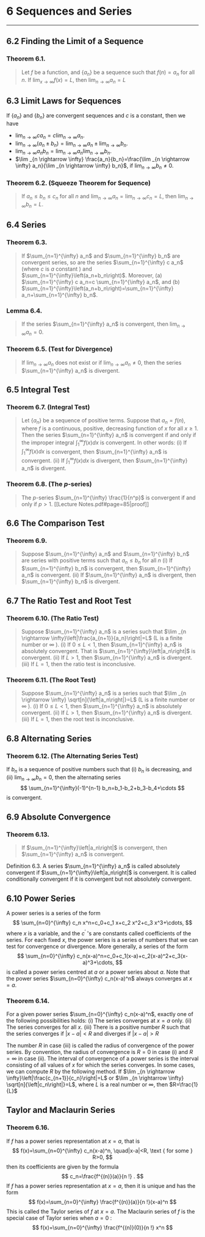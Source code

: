 # 6 Sequences and Series
---

## 6.2 Finding the Limit of a Sequence

### Theorem 6.1. 

>Let $f$ be a function, and $\left\{a_n\right\}$ be a sequence such that $f(n)=a_n$ for all $n$. If $\lim _{x \rightarrow \infty} f(x)=L$, then $\lim _{n \rightarrow \infty} a_n=L$

## 6.3 Limit Laws for Sequences

If $\left\{a_n\right\}$ and $\left\{b_n\right\}$ are convergent sequences and $c$ is a constant, then we have

- $\lim _{n \rightarrow \infty} c a_n=c \lim _{n \rightarrow \infty} a_n$.
- $\lim _{n \rightarrow \infty}\left(a_n \pm b_n\right)=\lim _{n \rightarrow \infty} a_n \pm \lim _{n \rightarrow \infty} b_n$.
- $\lim _{n \rightarrow \infty} a_n b_n=\lim _{n \rightarrow \infty} a_n \lim _{n \rightarrow \infty} b_n$.
- $\lim _{n \rightarrow \infty} \frac{a_n}{b_n}=\frac{\lim _{n \rightarrow \infty} a_n}{\lim _{n \rightarrow \infty} b_n}$, if $\lim _{n \rightarrow \infty} b_n \neq 0$.

### Theorem 6.2. (Squeeze Theorem for Sequence)

> If $a_n \leq b_n \leq c_n$ for all $n$ and $\lim _{n \rightarrow \infty} a_n=\lim _{n \rightarrow \infty} c_n=L$, then $\lim _{n \rightarrow \infty} b_n=L$.

## 6.4 Series

### Theorem 6.3.

> If $\sum_{n=1}^{\infty} a_n$ and $\sum_{n=1}^{\infty} b_n$ are convergent series, so are the series $\sum_{n=1}^{\infty} c a_n$ (where $c$ is $a$ constant $)$ and $\sum_{n=1}^{\infty}\left(a_n+b_n\right)$. Moreover,
> (a) $\sum_{n=1}^{\infty} c a_n=c \sum_{n=1}^{\infty} a_n$, and
> (b) $\sum_{n=1}^{\infty}\left(a_n+b_n\right)=\sum_{n=1}^{\infty} a_n+\sum_{n=1}^{\infty} b_n$.

### Lemma 6.4. 

> If the series $\sum_{n=1}^{\infty} a_n$ is convergent, then $\lim _{n \rightarrow \infty} a_n=0$.

### Theorem 6.5. (Test for Divergence) 

> If $\lim _{n \rightarrow \infty} a_n$ does not exist or if $\lim _{n \rightarrow \infty} a_n \neq 0$, then the series $\sum_{n=1}^{\infty} a_n$ is divergent.

## 6.5 Integral Test

### Theorem 6.7. (Integral Test) 

> Let $\left\{a_n\right\}$ be a sequence of positive terms. Suppose that $a_n=f(n)$, where $f$ is a continuous, positive, decreasing function of $x$ for all $x \geq 1$. Then the series $\sum_{n=1}^{\infty} a_n$ is convergent if and only if the improper integral $\int_1^{\infty} f(x) d x$ is convergent. In other words:
> (i) If $\int_1^{\infty} f(x) d x$ is convergent, then $\sum_{n=1}^{\infty} a_n$ is convergent.
> (ii) If $\int_1^{\infty} f(x) d x$ is divergent, then $\sum_{n=1}^{\infty} a_n$ is divergent.

### Theorem 6.8. (The $p$-series)

> The $p$-series $\sum_{n=1}^{\infty} \frac{1}{n^p}$ is convergent if and only if $p>1$. [[Lecture Notes.pdf#page=85|proof]]

## 6.6 The Comparison Test

### Theorem 6.9. 

> Suppose $\sum_{n=1}^{\infty} a_n$ and $\sum_{n=1}^{\infty} b_n$ are series with positive terms such that $a_n \leq b_n$ for all $n$
> (i) If $\sum_{n=1}^{\infty} b_n$ is convergent, then $\sum_{n=1}^{\infty} a_n$ is convergent.
> (ii) If $\sum_{n=1}^{\infty} a_n$ is divergent, then $\sum_{n=1}^{\infty} b_n$ is divergent.


## 6.7 The Ratio Test and Root Test

### Theorem 6.10. (The Ratio Test)

> Suppose $\sum_{n=1}^{\infty} a_n$ is a series such that $\lim _{n \rightarrow \infty}\left|\frac{a_{n+1}}{a_n}\right|=L$ (L is a finite number or $\infty$ ).
> (i) If $0 \leq L<1$, then $\sum_{n=1}^{\infty} a_n$ is absolutely convergent. That is $\sum_{n=1}^{\infty}\left|a_n\right|$ is convergent.
> (ii) If $L>1$, then $\sum_{n=1}^{\infty} a_n$ is divergent.
> (iii) If $L=1$, then the ratio test is inconclusive.

### Theorem 6.11. (The Root Test) 

> Suppose $\sum_{n=1}^{\infty} a_n$ is a series such that $\lim _{n \rightarrow \infty} \sqrt[n]{\left|a_n\right|}=L$ (L is a finite number or $\infty$ ).
> (i) If $0 \leq L<1$, then $\sum_{n=1}^{\infty} a_n$ is absolutely convergent.
> (ii) If $L>1$, then $\sum_{n=1}^{\infty} a_n$ is divergent.
> (iii) If $L=1$, then the root test is inconclusive.

## 6.8 Alternating Series

### Theorem 6.12. (The Alternating Series Test) 

If $b_n$ is a sequence of positive numbers such that
(i) $b_n$ is decreasing, and
(ii) $\lim _{n \rightarrow \infty} b_n=0$,
then the alternating series
$$
\sum_{n=1}^{\infty}(-1)^{n-1} b_n=b_1-b_2+b_3-b_4+\cdots
$$
is convergent.

## 6.9 Absolute Convergence

### Theorem 6.13. 

> If $\sum_{n=1}^{\infty}\left|a_n\right|$ is convergent, then $\sum_{n=1}^{\infty} a_n$ is convergent.

Definition 6.3. A series $\sum_{n=1}^{\infty} a_n$ is called absolutely convergent if $\sum_{n=1}^{\infty}\left|a_n\right|$ is convergent.
It is called conditionally convergent if it is convergent but not absolutely convergent.

## 6.10 Power Series

 A power series is a series of the form
$$
\sum_{n=0}^{\infty} c_n x^n=c_0+c_1 x+c_2 x^2+c_3 x^3+\cdots,
$$
where $x$ is a variable, and the $c^{\prime}$ 's are constants called coefficients of the series. For each fixed $x$, the power series is a series of numbers that we can test for convergence or divergence.
More generally, a series of the form
$$
\sum_{n=0}^{\infty} c_n(x-a)^n=c_0+c_1(x-a)+c_2(x-a)^2+c_3(x-a)^3+\cdots,
$$
is called a power series centred at $a$ or a power series about $a$.
Note that the power series $\sum_{n=0}^{\infty} c_n(x-a)^n$ always converges at $x=a$.

### Theorem 6.14.

For a given power series $\sum_{n=0}^{\infty} c_n(x-a)^n$, exactly one of the following possibilities holds:
(i) The series converges at $x=a$ only.
(ii) The series converges for all $x$.
(iii) There is a positive number $R$ such that the series converges if $|x-a|<R$ and diverges if $|x-a|>R$

The number $R$ in case (iii) is called the radius of convergence of the power series. By convention, the radius of convergence is $R=0$ in case (i) and $R=\infty$ in case (ii). The interval of convergence of a power series is the interval consisting of all values of $x$ for which the series converges. In some cases, we can compute $R$ by the following method.
If $\lim _{n \rightarrow \infty}\left|\frac{c_{n+1}}{c_n}\right|=L$ or $\lim _{n \rightarrow \infty} \sqrt[n]{\left|c_n\right|}=L$, where $L$ is a real number or $\infty$, then $R=\frac{1}{L}$

## Taylor and Maclaurin Series

### Theorem 6.16. 

If $f$ has a power series representation at $x=a$, that is
$$
f(x)=\sum_{n=0}^{\infty} c_n(x-a)^n, \quad|x-a|<R, \text { for some } R>0,
$$
then its coefficients are given by the formula
$$
c_n=\frac{f^{(n)}(a)}{n !} .
$$
If $f$ has a power series representation at $x=a$, then it is unique and has the form
$$
f(x)=\sum_{n=0}^{\infty} \frac{f^{(n)}(a)}{n !}(x-a)^n
$$
This is called the Taylor series of $f$ at $x=a$.
The Maclaurin series of $f$ is the special case of Taylor series when $a=0$ :
$$
f(x)=\sum_{n=0}^{\infty} \frac{f^{(n)}(0)}{n !} x^n
$$